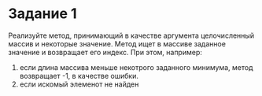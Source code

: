 # Задание 1
Реализуйте метод,  принимающий в качестве аргумента целочисленный массив и некоторые значение. Метод ищет в массиве заданное значение и возвращает его индекс. При этом, например:

1.  если длина массива меньше некотрого заданного минимума, метод возвращает -1, в качестве ошибки.
2. если искомый элеменот не найден 